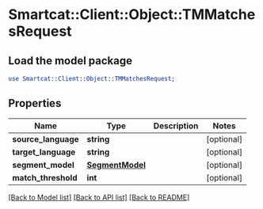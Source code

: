 # Smartcat::Client::Object::TMMatchesRequest

## Load the model package
```perl
use Smartcat::Client::Object::TMMatchesRequest;
```

## Properties
Name | Type | Description | Notes
------------ | ------------- | ------------- | -------------
**source_language** | **string** |  | [optional] 
**target_language** | **string** |  | [optional] 
**segment_model** | [**SegmentModel**](SegmentModel.md) |  | [optional] 
**match_threshold** | **int** |  | [optional] 

[[Back to Model list]](../README.md#documentation-for-models) [[Back to API list]](../README.md#documentation-for-api-endpoints) [[Back to README]](../README.md)


